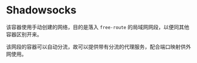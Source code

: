 # Shadowsocks

该容器使用手动创建的网络，目的是落入 `free-route` 的局域网网段，以便同其他容器区别开来。

该网段的容器可以自动分流，故可以提供带有分流的代理服务，配合端口映射供外网使用。